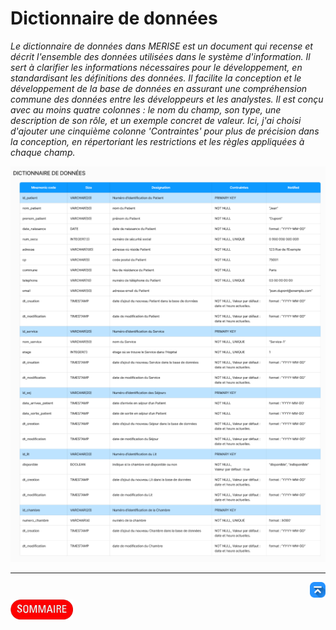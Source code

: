 # Dictionnaire de données
*Le dictionnaire de données dans MERISE est un document qui recense et décrit l'ensemble des données utilisées dans le système d'information. Il sert à clarifier les informations nécessaires pour le développement, en standardisant les définitions des données. Il facilite la conception et le développement de la base de données en assurant une compréhension commune des données entre les développeurs et les analystes. Il est conçu avec au moins quatre colonnes : le nom du champ, son type, une description de son rôle, et un exemple concret de valeur. Ici,  j'ai choisi d'ajouter une cinquième colonne 'Contraintes' pour plus de précision dans la conception, en répertoriant les restrictions et les règles appliquées à chaque champ.*

![Dictionnaire de données](/docs/specification-techniques/serveur/MERISE/assets/dictionnaire-de-donnees.png)

---
<!-- Bouton 'Retour vers le Sommaire' et Bouton 'Retour vers haut' du document -->
<div align="right">
    <a href="#dictionnaire-de-données">
        <img src="../../../img/image-docs/icon-vers-le-haut.png" alt="Retour vers le haut" style="width: 25px;" />
    </a>
</div>
<div align="left">
    <a href="/README.md">
        <img src="../../../img/image-docs/summary.png" alt="Retour vers le haut" style="width: 100px;" />
    </a>
</div>